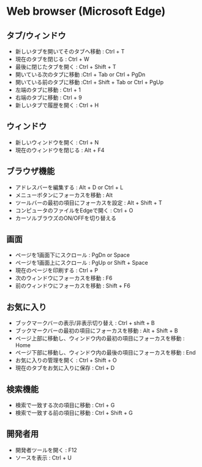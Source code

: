 # Web browser (Microsoft Edge)

## タブ/ウィンドウ

- 新しいタブを開いてそのタブへ移動 : Ctrl + T
- 現在のタブを閉じる : Ctrl + W
- 最後に閉じたタブを開く : Ctrl + Shift + T
- 開いている次のタブに移動 :Ctrl + Tab or Ctrl + PgDn
- 開いている前のタブに移動 :Ctrl + Shift + Tab or Ctrl + PgUp
- 左端のタブに移動 : Ctrl + 1
- 右端のタブに移動 : Ctrl + 9
- 新しいタブで履歴を開く : Ctrl + H

## ウィンドウ

- 新しいウィンドウを開く : Ctrl + N
- 現在のウィンドウを閉じる : Alt + F4

## ブラウザ機能

- アドレスバーを編集する : Alt + D or Ctrl + L
- メニューボタンにフォーカスを移動 : Alt
- ツールバーの最初の項目にフォーカスを設定 : Alt + Shift + T
- コンピュータのファイルをEdgeで開く : Ctrl + O
- カーソルブラウズのON/OFFを切り替える

## 画面

- ページを1画面下にスクロール : PgDn or Space
- ページを1画面上にスクロール : PgUp or Shift + Space
- 現在のページを印刷する : Ctrl + P
- 次のウィンドウにフォーカスを移動 : F6
- 前のウィンドウにフォーカスを移動 : Shift + F6

## お気に入り

- ブックマークバーの表示/非表示切り替え : Ctrl + shift + B
- ブックマークバーの最初の項目にフォーカスを移動 : Alt + Shift + B
- ページ上部に移動し、ウィンドウ内の最初の項目にフォーカスを移動 : Home
- ページ下部に移動し、ウィンドウ内の最後の項目にフォーカスを移動 : End
- お気に入りの管理を開く : Ctrl + Shift + O
- 現在のタブをお気に入りに保存 : Ctrl + D

## 検索機能

- 検索で一致する次の項目に移動 : Ctrl + G
- 検索で一致する前の項目に移動 : Ctrl + Shift + G

## 開発者用

- 開発者ツールを開く : F12
- ソースを表示 : Ctrl + U
